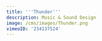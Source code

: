 ```yaml
---
title: '''Thunder'''
description: Music & Sound Design
image: /cms/images/Thunder.png
vimeoID: '234137524'
---
```



